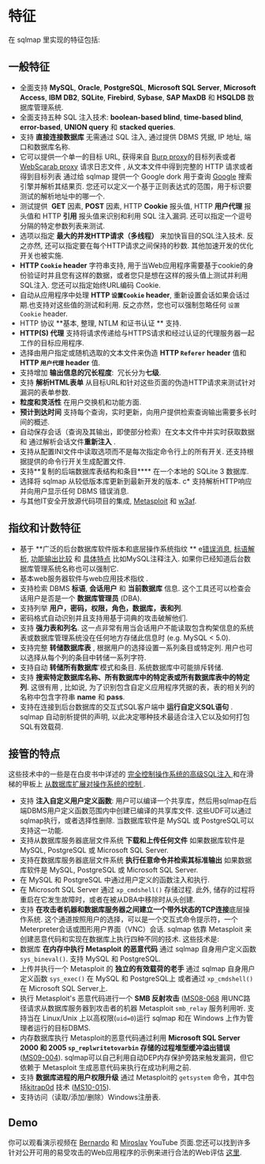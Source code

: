 # 特征

在 sqlmap 里实现的特征包括:

## 一般特征

* 全面支持 **MySQL**, **Oracle**, **PostgreSQL**, **Microsoft SQL Server**, **Microsoft Access**, **IBM DB2**, **SQLite**, **Firebird**, **Sybase**, **SAP MaxDB** 和 **HSQLDB** 数据库管理系统.
* 全面支持五种 SQL 注入技术: **boolean-based blind**, **time-based blind**, **error-based**, **UNION query** 和 **stacked queries**.
* 支持 **直接连接数据库** 无需通过 SQL 注入, 通过提供 DBMS 凭据, IP 地址, 端口和数据库名称.
* 它可以提供一个单一的目标 URL, 获得来自 [Burp proxy](http://portswigger.net/suite/)的目标列表或者 [WebScarab proxy](http://www.owasp.org/index.php/Category:OWASP_WebScarab_Project) 请求日志文件 , 从文本文件中得到完整的 HTTP 请求或者得到目标列表 通过给 sqlmap 提供一个 Google dork 用于查询 [Google](http://www.google.com) 搜索引擎并解析其结果页. 您还可以定义一个基于正则表达式的范围，用于标识要测试的解析地址中的哪一个.
* 测试提供  **GET** 因素, **POST** 因素, HTTP **Cookie** 报头值, HTTP **用户代理** 报头值和 HTTP **引用** 报头值来识别和利用 SQL 注入漏洞. 还可以指定一个逗号分隔的特定参数列表来测试.
* 选项以指定 **最大的并发HTTP请求（多线程）** 来加快盲目的SQL注入技术. 反之亦然, 还可以指定要在每个HTTP请求之间保持的秒数. 其他加速开发的优化开关也被实施.
* **HTTP `Cookie` header** 字符串支持, 用于当Web应用程序需要基于cookie的身份验证时并且您有这样的数据，或者您只是想在这样的报头值上测试并利用SQL注入. 您还可以指定始终URL编码 Cookie.
* 自动从应用程序中处理 **HTTP `设置Cookie` header**, 重新设置会话如果会话过期.也支持对这些值的测试和利用. 反之亦然，您也可以强制忽略任何 `设置Cookie` header.
* HTTP 协议 **基本, 整理, NTLM 和证书认证 ** 支持.
* **HTTP(S) 代理** 支持将请求传递给与HTTPS请求和经过认证的代理服务器一起工作的目标应用程序.
* 选择由用户指定或随机选取的文本文件来伪造 **HTTP `Referer` header** 值和 **HTTP `用户代理` header** 值.
* 支持增加 **输出信息的冗长程度**:  冗长分为**七级**.
* 支持 **解析HTML表单** 从目标URL和针对这些页面的伪造HTTP请求来测试针对漏洞的表单参数.
* **粒度和灵活性** 在用户交换机和功能方面.
* **预计到达时间** 支持每个查询，实时更新，向用户提供检索查询输出需要多长时间的概述.
* 自动保存会话（查询及其输出，即使部分检索）在文本文件中并实时获取数据和 通过解析会话文件**重新注入** .
* 支持从配置INI文件中读取选项而不是每次指定命令行上的所有开关. 还支持根据提供的命令行开关生成配置文件.
* 支持**复制的后端数据库表结构和条目**** 在一个本地的 SQLite 3 数据库.
* 选择将 sqlmap 从较低版本库更新到最新开发的版本.
c* 支持解析HTTP响应并向用户显示任何 DBMS 错误消息.
* 与其他IT安全开放源代码项目的集成, [Metasploit](http://metasploit.com) 和 [w3af](http://w3af.sourceforge.net).

## 指纹和计数特征

* 基于 **广泛的后台数据库软件版本和底层操作系统指纹 ** 
e[错误消息](http://bernardodamele.blogspot.com/2007/06/database-management-system-fingerprint.html),
[标语解析](http://bernardodamele.blogspot.com/2007/06/database-management-system-fingerprint.html),
[功能输出比较](http://bernardodamele.blogspot.com/2007/07/more-on-database-management-system.html) 和 [具体特点](http://bernardodamele.blogspot.com/2007/07/more-on-database-management-system.html) 比如MySQL注释注入. 如果你已经知道后台数据库管理系统名称也可以强制它.
* 基本web服务器软件与web应用技术指纹 .
* 支持检索 DBMS **标语**, **会话用户** 和 **当前数据库** 信息. 这个工具还可以检查会话用户是否是一个 **数据库管理员** (DBA).
* 支持列举 **用户，密码，权限，角色，数据库，表和列**.
* 密码格式自动识别并且支持用基于词典的攻击破解他们.
* 支持 **强力表和列名**. 这一点非常有用当会话用户不能读取包含构架信息的系统表或数据库管理系统没在任何地方存储此信息时 (e.g. MySQL < 5.0).
* 支持完整 **转储数据库表** , 根据用户的选择设置一系列条目或特定列. 用户也可以选择从每个列的条目中转储一系列字符.
* 支持自动 **转储所有数据库**'模式和条目. 系统数据库中可能排斥转储.
* 支持 **搜索特定数据库名称、所有数据库中的特定表或所有数据库表中的特定列**. 这很有用 , 比如说, 为了识别包含自定义应用程序凭据的表，表的相关列的名称中包含字符串 **name** 和 **pass**.
* 支持在连接到后台数据库的交互式SQL客户端中 **运行自定义SQL语句** . sqlmap 自动剖析提供的声明, 以此决定哪种技术最适合注入它以及如何打包SQL有效载荷.

## 接管的特点

这些技术中的一些是在白皮书中详述的
[完全控制操作系统的高级SQL注入 ](http://www.slideshare.net/inquis/advanced-sql-injection-to-operating-system-full-control-whitepaper-4633857) 和在滑梯的甲板上 [从数据库扩展对操作系统的控制 ](http://www.slideshare.net/inquis/expanding-the-control-over-the-operating-system-from-the-database).

* 支持 **注入自定义用户定义函数**: 用户可以编译一个共享库，然后用sqlmap在后端DBMS用户定义函数范围内中创建已编译的共享库文件. 这些UDF可以通过sqlmap执行，或者选择性删除. 当数据库软件是 MySQL 或 PostgreSQL可以支持这一功能.
* 支持从数据库服务器底层文件系统 **下载和上传任何文件** 如果数据库软件是 MySQL, PostgreSQL 或 Microsoft SQL Server.
* 支持在数据库服务器底层文件系统 **执行任意命令并检索其标准输出** 如果数据库软件是 MySQL, PostgreSQL 或 Microsoft SQL Server.
* 在 MySQL 和 PostgreSQL 中通过用户定义的函数注入和执行.
* 在 Microsoft SQL Server 通过 `xp_cmdshell()` 存储过程.
此外, 储存的过程将重启在它发生故障时，或者在被从DBA中移除时从头创建.
* 支持 **在攻击者机器和数据库服务器之间建立一个带外状态的TCP连接**底层操作系统. 这个通道按照用户的选择，可以是一个交互式命令提示符，一个Meterpreter会话或图形用户界面（VNC）会话.
sqlmap 依靠 Metasploit 来创建恶意代码和实现在数据库上执行四种不同的技术. 这些技术是:
* 数据库 **在内存中执行 Metasploit 的恶意代码** 通过 sqlmap 自身用户定义函数 `sys_bineval()`. 支持 MySQL 和 PostgreSQL.
* 上传并执行一个 Metasploit 的 **独立的有效载荷的老手** 通过 sqlmap 自身用户定义函数 `sys_exec()` 在 MySQL 和 PostgreSQL上 或者通过 `xp_cmdshell()` 在 Microsoft SQL Server上.
* 执行 Metasploit's 恶意代码进行一个 **SMB 反射攻击** ([MS08-068](http://www.microsoft.com/technet/security/Bulletin/MS08-068.mspx) 用UNC路径请求从数据库服务器到攻击者的机器 Metasploit `smb_relay` 服务利用听. 支持当在 Linux/Unix 上以高权限(`uid=0`)运行 sqlmap 和在 Windows 上作为管理者运行的目标DBMS. 
* 内存数据库执行 Metasploit的恶意代码通过利用 **Microsoft SQL Server 2000 和 2005 `sp_replwritetovarbin` 存储的过程堆型缓冲溢出错误** ([MS09-004](http://www.microsoft.com/technet/security/bulletin/ms09-004.mspx)). sqlmap可以自己利用自动DEP内存保护旁路来触发漏洞，但它依赖于 Metasploit 生成恶意代码来执行在成功利用之前.
* 支持 **数据库进程的用户权限升级** 通过 Metasploit的 `getsystem` 命令，其中包括[kitrap0d](http://archives.neohapsis.com/archives/fulldisclosure/2010-01/0346.html) 技术 ([MS10-015](http://www.microsoft.com/technet/security/bulletin/ms10-015.mspx)).
* 支持访问（读取/添加/删除）Windows注册表.
## Demo

你可以观看演示视频在 [Bernardo](http://www.youtube.com/user/inquisb/videos) 和 [Miroslav](http://www.youtube.com/user/stamparm/videos) YouTube 页面.您还可以找到许多针对公开可用的易受攻击的Web应用程序的示例来进行合法的Web评估 [这里](http://unconciousmind.blogspot.com/search/label/sqlmap).
